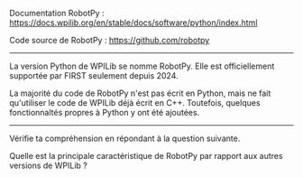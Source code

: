 Documentation RobotPy : https://docs.wpilib.org/en/stable/docs/software/python/index.html

Code source de RobotPy : https://github.com/robotpy

---

La version Python de WPILib se nomme RobotPy. Elle est officiellement supportée par FIRST seulement depuis 2024.

La majorité du code de RobotPy n'est pas écrit en Python, mais ne fait qu'utiliser le code de WPILib déjà écrit en C++.
Toutefois, quelques fonctionnaltés propres à Python y ont été ajoutées. 

---

Vérifie ta compréhension en répondant à la question suivante.

Quelle est la principale caractéristique de RobotPy par rapport aux autres versions de WPILib ?

